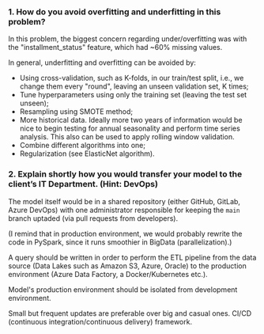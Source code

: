 ### 1. How do you avoid overfitting and underfitting in this problem?

In this problem, the biggest concern regarding under/overfitting was with the "installment_status" feature, which had
~60% missing values.

In general, underfitting and overfitting can be avoided by:

- Using cross-validation, such as K-folds, in our train/test split, i.e., we change them every "round", leaving an unseen
validation set, K times;
- Tune hyperparameters using only the training set (leaving the test set unseen);
- Resampling using SMOTE method;
- More historical data. Ideally more two years of information would be nice to begin testing for annual seasonality 
and perform time series analysis. This also can be used to apply rolling window validation.
- Combine different algorithms into one;
- Regularization (see ElasticNet algorithm).




### 2. Explain shortly how you would transfer your model to the client’s IT Department. (Hint: DevOps)
The model itself would be in a shared repository (either GitHub, GitLab, Azure DevOps) with one administrator responsible 
for keeping the `main` branch uptaded (via pull requests from developers).

(I remind that in production environment, we would probably rewrite the code in PySpark, since it runs
smoothier in BigData (parallelization).)

A query should be written in order to perform the ETL pipeline from the data source (Data Lakes such as Amazon S3,
Azure, Oracle) to the production environment (Azure Data Factory, a Docker/Kubernetes etc.).

Model's production environment should be isolated from development environment.

Small but frequent updates are preferable over big and casual ones. CI/CD (continuous integration/continuous delivery)
framework.
